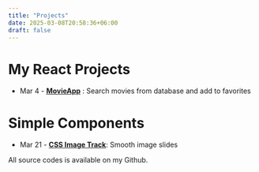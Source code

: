 ```yaml
---
title: "Projects"
date: 2025-03-08T20:58:36+06:00
draft: false
---
```


# My React Projects

- Mar 4 - [**MovieApp**](https://my-app-fdd8.onrender.com/) : Search movies from database and add to favorites

# Simple Components

- Mar 21 - [**CSS Image Track**](https://polite-twilight-82e0a6.netlify.app/): Smooth image slides


All source codes is available on my Github.
